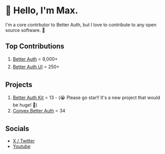 # 👋 Hello, I'm Max.

I'm a core contrbutor to Better Auth, but I love to contribute to any open source software. 👀

## Top Contributions

1. [Better Auth](https://github.com/better-auth/better-auth) ⭐ 9,000+
2. [Better Auth UI](https://github.com/daveyplate/better-auth-ui) ⭐ 250+

## Projects

1. [Better Auth Kit](https://github.com/ping-maxwell/better-auth-kit) ⭐ 13 - (😭 Please go star!! It's a new project that would be huge! 👀)
2. [Convex Better Auth](https://github.com/ping-maxwell/convex-better-auth) ⭐ 34

## Socials

* [X / Twitter](https://x.com/PingStruggles)
* [Youtube](https://www.youtube.com/@Maxwell-Chen)
